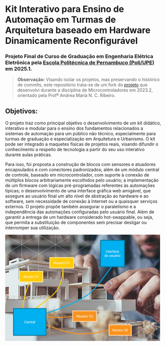 # Kit Interativo para Ensino de Automação em Turmas de Arquitetura baseado em Hardware Dinamicamente Reconfigurável
###  Projeto Final de Curso de Graduação em Engenharia Elétrica Eletrônica pela [Escola Politécnica de Pernambuco (Poli/UPE)](https://poli.br/) em 2025.1.

>**Observação:** Visando isolar os projetos, mas preservando o histórico de commits, este repositório trata-se de um fork do [projeto](https://github.com/Microcontroladores-UPE-2023-2/Projeto_uC_UPE) que desenvolvi durante a disciplina de Microcontroladores em 2023.2, orientado pela Profª Andrea Maria N. C. Ribeiro.

## Objetivos:
O projeto traz como principal objetivo o desenvolvimento de um kit didático, interativo e modular para o ensino dos fundamentos relacionados a sistemas de automação para um público não técnico, especialmente para turmas de graduação e especialização em Arquitetura e Urbanismo. O kit pode ser integrado a maquetes físicas de projetos reais, visando difundir o conhecimento a respeito de tecnologia a partir do seu uso interativo durante aulas práticas.

Para isso, foi proposta a construção de blocos com sensores e atuadores encapsulados e com conectores padronizados; além de um módulo central de controle, baseado em microcontrolador, com suporte à conexão de múltiplos blocos arbitrariamente escolhidos pelo usuário; a implementação de um firmware com lógicas pré-programadas referentes às automações típicas; o desenvolvimento de uma interface gráfica web amigável, que assegure ao usuário final um alto nível de abstração ao hardware e ao software, sem necessidade de conexão à Internet ou a quaisquer serviços externos. O projeto propõe também assegurar o paralelismo e a independência das automações configuradas pelo usuário final. Além de garantir a entrega de um hardware considerado hot-swappable, ou seja, que permita a substituição de componentes sem precisar desligar ou interromper sua utilização.

<img src="./documentacao/img/visao_geral.png" alt="Visão Geral" width="500px"/>
